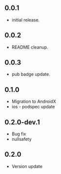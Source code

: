 ## 0.0.1

* initial release.


## 0.0.2

* README cleanup.


## 0.0.3

* pub badge update.

## 0.1.0

* Migration to AndroidX
* ios - podspec update

## 0.2.0-dev.1

* Bug fix
* nullsafety

## 0.2.0

* Version update